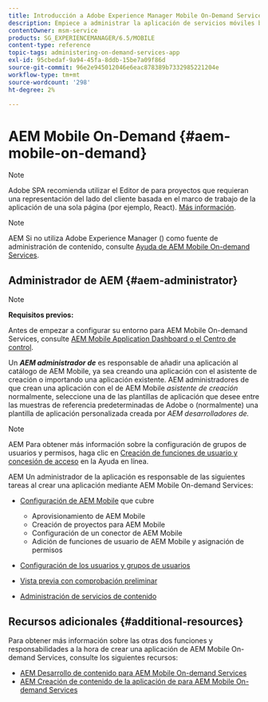 ```yaml
---
title: Introducción a Adobe Experience Manager Mobile On-Demand Services
description: Empiece a administrar la aplicación de servicios móviles bajo demanda de Adobe Experience Manager AEM (). AEM Proporciona una descripción general de las funciones y responsabilidades de un administrador de la aplicación para los servicios bajo demanda de un usuario de la red.
contentOwner: msm-service
products: SG_EXPERIENCEMANAGER/6.5/MOBILE
content-type: reference
topic-tags: administering-on-demand-services-app
exl-id: 95cbedaf-9a94-45fa-8ddb-15be7a09f86d
source-git-commit: 96e2e945012046e6eac878389b7332985221204e
workflow-type: tm+mt
source-wordcount: '298'
ht-degree: 2%

---
```


# AEM Mobile On-Demand {#aem-mobile-on-demand}

>[!NOTE]
>
>Adobe SPA recomienda utilizar el Editor de para proyectos que requieran una representación del lado del cliente basada en el marco de trabajo de la aplicación de una sola página (por ejemplo, React). [Más información](/help/sites-developing/spa-overview.md).

>[!NOTE]
>
>AEM Si no utiliza Adobe Experience Manager () como fuente de administración de contenido, consulte [Ayuda de AEM Mobile On-demand Services](https://helpx.adobe.com/digital-publishing-solution/topics.html).

## Administrador de AEM {#aem-administrator}

>[!NOTE]
>
>**Requisitos previos:**
>
>Antes de empezar a configurar su entorno para AEM Mobile On-demand Services, consulte [AEM Mobile Application Dashboard o el Centro de control](/help/mobile/mobile-apps-ondemand-application-dashboard.md).

Un ***AEM administrador de*** es responsable de añadir una aplicación al catálogo de AEM Mobile, ya sea creando una aplicación con el asistente de creación o importando una aplicación existente. AEM administradores de que crean una aplicación con el de AEM Mobile *asistente de creación* normalmente, seleccione una de las plantillas de aplicación que desee entre las muestras de referencia predeterminadas de Adobe o (normalmente) una plantilla de aplicación personalizada creada por *AEM desarrolladores de.*

>[!NOTE]
>
>AEM Para obtener más información sobre la configuración de grupos de usuarios y permisos, haga clic en [Creación de funciones de usuario y concesión de acceso](https://helpx.adobe.com/digital-publishing-solution/help/account-admin-dps.html) en la Ayuda en línea.

AEM Un administrador de la aplicación es responsable de las siguientes tareas al crear una aplicación mediante AEM Mobile On-demand Services:

* [Configuración de AEM Mobile](/help/mobile/aem-mobile-setup.md) que cubre

   * Aprovisionamiento de AEM Mobile
   * Creación de proyectos para AEM Mobile
   * Configuración de un conector de AEM Mobile
   * Adición de funciones de usuario de AEM Mobile y asignación de permisos

* [Configuración de los usuarios y grupos de usuarios](/help/mobile/aem-mobile-configure-users.md)
* [Vista previa con comprobación preliminar](/help/mobile/aem-mobile-manage-ondemand-services.md)
* [Administración de servicios de contenido](/help/mobile/developing-content-services.md)

## Recursos adicionales {#additional-resources}

Para obtener más información sobre las otras dos funciones y responsabilidades a la hora de crear una aplicación de AEM Mobile On-demand Services, consulte los siguientes recursos:

* [AEM Desarrollo de contenido para AEM Mobile On-demand Services](/help/mobile/aem-mobile-on-demand.md)
* [AEM Creación de contenido de la aplicación de para AEM Mobile On-demand Services](/help/mobile/mobile-apps-ondemand.md)
